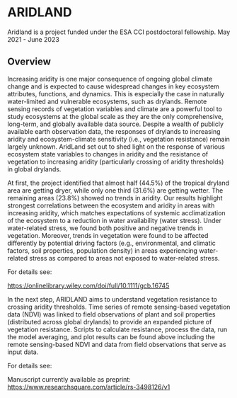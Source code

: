 # ARIDLAND

Aridland is a project funded under the ESA CCI postdoctoral fellowship. May 2021 - June 2023 

## Overview 

Increasing aridity is one major consequence of ongoing global climate change and is expected to cause widespread changes in key ecosystem attributes, functions, and dynamics. 
This is especially the case in naturally water-limited and vulnerable ecosystems, such as drylands. 
Remote sensing records of vegetation variables and climate are a powerful tool to study ecosystems at the global scale as they are the only comprehensive, long-term, and globally available data source. 
Despite a wealth of publicly available earth observation data, the responses of drylands to increasing aridity and ecosystem-climate sensitivity (i.e., vegetation resistance) remain largely unknown. 
AridLand set out to shed light on the response of various ecosystem state variables to changes in aridity and the resistance of vegetation to increasing aridity (particularly crossing of aridity thresholds) in global drylands.

At first, the project identified that almost half (44.5%) of the tropical dryland area are getting dryer, while only one third (31.6%) are getting wetter. The remaining areas (23.8%) showed no trends in aridity. 
Our results highlight strongest correlations between the ecosystem and aridity in areas with increasing aridity, which matches expectations of systemic acclimatization of the ecosystem to a reduction in water availability (water stress). Under water-related stress, 
we found both positive and negative trends in vegetation. 
Moreover, trends in vegetation were found to be affected differently by potential driving factors (e.g., environmental, and climatic factors, soil properties, population density) in areas experiencing water-related stress as compared to areas 
not exposed to water-related stress.

For details see: 

https://onlinelibrary.wiley.com/doi/full/10.1111/gcb.16745


In the next step, ARIDLAND aims to understand vegetation resistance to crossing aridity thresholds. 
Time series of remote sensing-based vegetation data (NDVI) was linked to field observations of plant and soil properties (distributed across global drylands) to provide an expanded picture of vegetation resistance.
Scripts to calculate resistance, process the data, run the model averaging, and plot results can be found above including the remote sensing-based NDVI and data from field observations that serve as input data.

For details see: 

Manuscript currently available as preprint: https://www.researchsquare.com/article/rs-3498126/v1
